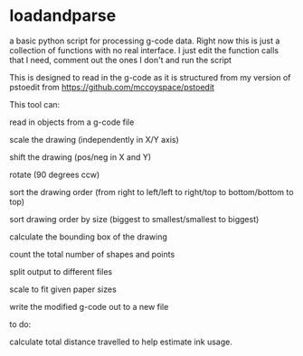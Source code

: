 # loadandparse

a basic python script for processing g-code data. 
Right now this is just a collection of functions with no real interface.
I just edit the function calls that I need, comment out the ones I don't and run the script

This is designed to read in the g-code as it is structured from my version of pstoedit
from https://github.com/mccoyspace/pstoedit

This tool can: 

read in objects from a g-code file 

scale the drawing (independently in X/Y axis)

shift the drawing (pos/neg in X and Y)

rotate (90 degrees ccw)

sort the drawing order (from right to left/left to right/top to bottom/bottom to top)

sort drawing order by size (biggest to smallest/smallest to biggest)

calculate the bounding box of the drawing

count the total number of shapes and points

split output to different files 

scale to fit given paper sizes

write the modified g-code out to a new file



to do: 


calculate total distance travelled to help estimate ink usage. 





